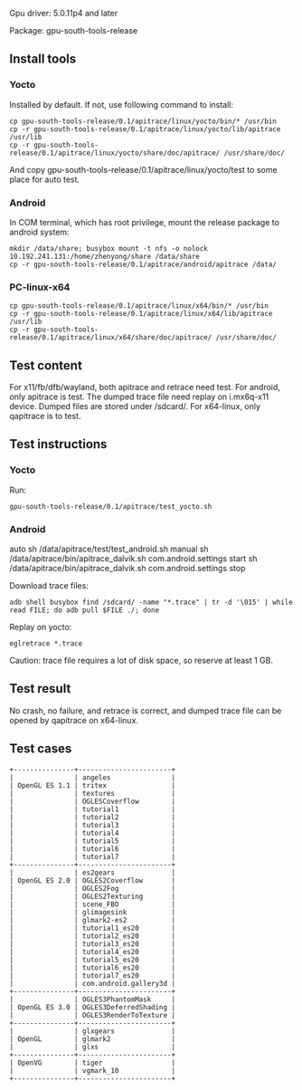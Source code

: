 Gpu driver: 5.0.11p4 and later

Package: gpu-south-tools-release


## Install tools

### Yocto

Installed by default. If not, use following command to install:

```
cp gpu-south-tools-release/0.1/apitrace/linux/yocto/bin/* /usr/bin
cp -r gpu-south-tools-release/0.1/apitrace/linux/yocto/lib/apitrace /usr/lib
cp -r gpu-south-tools-release/0.1/apitrace/linux/yocto/share/doc/apitrace/ /usr/share/doc/
```

And copy gpu-south-tools-release/0.1/apitrace/linux/yocto/test to some place for auto test.

### Android

In COM terminal, which has root privilege, mount the release package to android
system:

```
mkdir /data/share; busybox mount -t nfs -o nolock 10.192.241.131:/home/zhenyong/share /data/share
cp -r gpu-south-tools-release/0.1/apitrace/android/apitrace /data/
```

### PC-linux-x64

```
cp gpu-south-tools-release/0.1/apitrace/linux/x64/bin/* /usr/bin
cp -r gpu-south-tools-release/0.1/apitrace/linux/x64/lib/apitrace /usr/lib
cp -r gpu-south-tools-release/0.1/apitrace/linux/x64/share/doc/apitrace/ /usr/share/doc/
```


## Test content

For x11/fb/dfb/wayland, both apitrace and retrace need test.
For android, only apitrace is test. The dumped trace file need replay on
i.mx6q-x11 device. Dumped files are stored under /sdcard/.
For x64-linux, only qapitrace is to test.


## Test instructions

### Yocto

Run:
```
gpu-south-tools-release/0.1/apitrace/test_yocto.sh
```

### Android

auto	sh /data/apitrace/test/test_android.sh
manual	sh /data/apitrace/bin/apitrace_dalvik.sh com.android.settings start
	<operation with com.android.settings>
	sh /data/apitrace/bin/apitrace_dalvik.sh com.android.settings stop

Download trace files:
```
adb shell busybox find /sdcard/ -name "*.trace" | tr -d '\015' | while read FILE; do adb pull $FILE ./; done
```

Replay on yocto:
```
eglretrace *.trace
```

Caution: trace file requires a lot of disk space, so reserve at least 1 GB.


## Test result

No crash, no failure, and retrace is correct, and dumped trace file can be
 opened by qapitrace on x64-linux.


## Test cases

```
+---------------+-----------------------+
|               | angeles               |
| OpenGL ES 1.1 | tritex                |
|               | textures              |
|               | OGLESCoverflow        |
|               | tutorial1             |
|               | tutorial2             |
|               | tutorial3             |
|               | tutorial4             |
|               | tutorial5             |
|               | tutorial6             |
|               | tutorial7             |
+---------------+-----------------------+
|               | es2gears              |
| OpenGL ES 2.0 | OGLES2Coverflow       |
|               | OGLES2Fog             |
|               | OGLES2Texturing       |
|               | scene_FBO             |
|               | glimagesink           |
|               | glmark2-es2           |
|               | tutorial1_es20        |
|               | tutorial2_es20        |
|               | tutorial3_es20        |
|               | tutorial4_es20        |
|               | tutorial5_es20        |
|               | tutorial6_es20        |
|               | tutorial7_es20        |
|               | com.android.gallery3d |
+---------------+-----------------------+
|               | OGLES3PhantomMask     |
| OpenGL ES 3.0 | OGLES3DeferredShading |
|               | OGLES3RenderToTexture |
+---------------+-----------------------+
|               | glxgears              |
| OpenGL        | glmark2               |
|               | glxs                  |
+---------------+-----------------------+
| OpenVG        | tiger                 |
|               | vgmark_10             |
+---------------+-----------------------+
```
